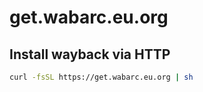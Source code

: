 # get.wabarc.eu.org

## Install wayback via HTTP

```sh
curl -fsSL https://get.wabarc.eu.org | sh
```
